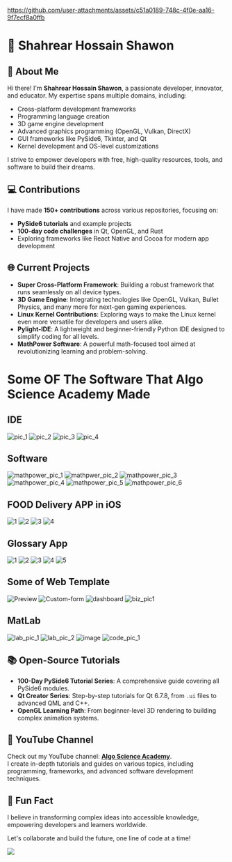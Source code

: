 https://github.com/user-attachments/assets/c51a0189-748c-4f0e-aa16-9f7ecf8a0ffb
# 🚀 Shahrear Hossain Shawon 
## 🌟 About Me  
Hi there! I'm **Shahrear Hossain Shawon**, a passionate developer, innovator, and educator. My expertise spans multiple domains, including:  
- Cross-platform development frameworks  
- Programming language creation  
- 3D game engine development  
- Advanced graphics programming (OpenGL, Vulkan, DirectX)  
- GUI frameworks like PySide6, Tkinter, and Qt  
- Kernel development and OS-level customizations  

I strive to empower developers with free, high-quality resources, tools, and software to build their dreams.  

## 💻 Contributions  
I have made **150+ contributions** across various repositories, focusing on:  
- **PySide6 tutorials** and example projects  
- **100-day code challenges** in Qt, OpenGL, and Rust  
- Exploring frameworks like React Native and Cocoa for modern app development  

## 🌐 Current Projects  
- **Super Cross-Platform Framework**: Building a robust framework that runs seamlessly on all device types.  
- **3D Game Engine**: Integrating technologies like OpenGL, Vulkan, Bullet Physics, and many more for next-gen gaming experiences.  
- **Linux Kernel Contributions**: Exploring ways to make the Linux kernel even more versatile for developers and users alike.  
- **Pylight-IDE**: A lightweight and beginner-friendly Python IDE designed to simplify coding for all levels.  
- **MathPower Software**: A powerful math-focused tool aimed at revolutionizing learning and problem-solving.  
# Some OF The Software  That Algo Science Academy Made
## IDE 
![pic_1](https://github.com/user-attachments/assets/72e592eb-d20b-46fe-a5e6-c24e7cf62ca6)
![pic_2](https://github.com/user-attachments/assets/2fbf4955-2909-4d5b-8ae9-1f3fa73d2f2b)
![pic_3](https://github.com/user-attachments/assets/0758ddf3-0851-4470-9453-5a7e1c8c9486)
![pic_4](https://github.com/user-attachments/assets/0cca0317-17d1-433b-9a9d-5e5f25822e3d)

## Software
![mathpower_pic_1](https://github.com/user-attachments/assets/c53f9828-2c37-44fd-9b11-4acaab20ce4f)
![mathpwer_pic_2](https://github.com/user-attachments/assets/9b8e3dbc-384f-41be-9483-c9b3cbc38942)
![mathpower_pic_3](https://github.com/user-attachments/assets/1d5d5039-2f37-4747-b9b5-52795ad92ba0)
![mathpower_pic_4](https://github.com/user-attachments/assets/7451d3dc-e98d-4066-a3ee-f07f45a7a22f)
![mathpower_pic_5](https://github.com/user-attachments/assets/9fed3a10-d64a-4780-84b8-1afabdc6bb10)
![mathpower_pic_6](https://github.com/user-attachments/assets/102b6d7f-1389-40ce-832f-d0d8ee6b47ae)

## FOOD Delivery APP in iOS 
![1](https://github.com/user-attachments/assets/e2619d80-b069-4af9-b948-c5adbdc0f3e6)
![2](https://github.com/user-attachments/assets/5f6faed2-9cd9-4a7d-b1c3-cc0c0ba3c234)
![3](https://github.com/user-attachments/assets/de397364-227b-43d2-b164-b430a5a35cf6)
![4](https://github.com/user-attachments/assets/31f08cf4-bb5a-4319-8548-28750e4a4183)

## Glossary App
![1](https://github.com/user-attachments/assets/cac64833-8e96-4afe-9d9c-f4ac524060eb)
![2](https://github.com/user-attachments/assets/6b562277-758e-40fb-b836-ed22eada1c77)
![3](https://github.com/user-attachments/assets/d6c74155-bc5c-4e31-9b3b-bb00e108fcd4)
![4](https://github.com/user-attachments/assets/1dc99336-05be-461b-9ff5-51c216a4468c)
![5](https://github.com/user-attachments/assets/4221bb15-7039-4871-b1a7-0b7eef0543c9)

## Some of Web Template
![Preview](https://github.com/user-attachments/assets/4d69e98c-6040-4549-bfa1-50bc75437277)
![Custom-form](https://github.com/user-attachments/assets/37c03c0a-abd2-41f6-af5f-07bffd28b645)
![dashboard](https://github.com/user-attachments/assets/cb4578a3-4697-4358-85c7-009f233ab862)
![biz_pic1](https://github.com/user-attachments/assets/4a81fdbf-1473-4585-8a91-e9ef46e9d2f8)

## MatLab
![lab_pic_1](https://github.com/user-attachments/assets/4a4e0a58-38b5-4250-918a-72eee5b798f5)
![lab_pic_2](https://github.com/user-attachments/assets/db059ba4-c224-4294-bc2f-bcef90ee904a)
![image](https://github.com/user-attachments/assets/cff494e7-c793-4ccd-8241-7c16fb65be82)
![code_pic_1](https://github.com/user-attachments/assets/6db8ba36-5c71-48de-b95c-a6eb638d62ff)

## 📚 Open-Source Tutorials  
- **100-Day PySide6 Tutorial Series**: A comprehensive guide covering all PySide6 modules.  
- **Qt Creator Series**: Step-by-step tutorials for Qt 6.7.8, from `.ui` files to advanced QML and C++.  
- **OpenGL Learning Path**: From beginner-level 3D rendering to building complex animation systems.  

## 🎥 YouTube Channel  
Check out my YouTube channel: [**Algo Science Academy**](https://youtube.com/@algoscienceacademy?feature=shared).  
I create in-depth tutorials and guides on various topics, including programming, frameworks, and advanced software development techniques.  

## 🌈 Fun Fact  
I believe in transforming complex ideas into accessible knowledge, empowering developers and learners worldwide.  

Let's collaborate and build the future, one line of code at a time!

![](https://komarev.com/ghpvc/?username=algoscienceacademy&color=green)

